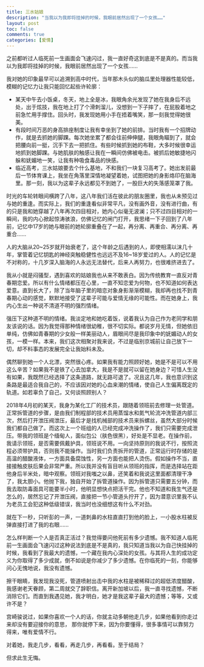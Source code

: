 ```yaml
---
title: 三水姑娘
description: "当我以为我即将挂掉的时候，我眼前居然出现了一个女孩……"
layout: post
toc: false
comments: true
categories: [爱情]
---
```


之前都听过人临死前一生画面会飞速闪过，我一直好奇这到底是不是真的。而当我以为我即将挂掉的时候，我眼前居然出现了一个女孩……

我对她的印象最早可以追溯到高中时代，当年那木头似的脑瓜里处理器性能较低，模糊的记忆力让我只能回忆起些许轮廓：

- 某天中午去小饭桌，冬天，地上全是冰，我眼角余光发现了她在我身后不远处，出于炫技，我在地上打了个滑刺溜儿，没想到一下子摔了，在屁股着地之前急忙用手撑住。回头时，我发现她用小手在捂着嘴笑，那一刻我觉得她很美。
- 有段时间万恶的身高排座制度让我有幸坐到了她的前排。当时我有一个招牌动作，就是去抓她的脚踝。每次她坐累了都会往前伸伸腿，我眼角瞄到了，就会把腰向前一挺，沉手下去一把抓住。有些时候抓到她的布鞋，大多时候很幸运地抓到她脚踝。与她肌肤的触感让我在一瞬间仿佛被电击。被抓后她敏捷地闪躲和妩媚地一笑，让我有种吸食毒品的快感。
- 临近高考，三水姑娘要去个什么基地，不和我们一块复习高考了。她出发前最后一节体育课上，我坐在角落里深情地凝望着她，试图把她的身影烙印在脑海里。那一刻，我以为这辈子永远都见不到她了，一股巨大的失落感笼罩了我。

时光的车轮转眼间横跨了八年，这八年我们活在彼此的朋友圈里，我也从未预见过与她的重逢。而实际上，我们的重逢看似非常平凡，没有画外音，没有进行曲，有的只是我和她穿越了八年再次四目相对，她内心似毫无波澜；只不过四目相对的一瞬间，我的内心掀起惊涛骇浪，仿佛记忆的闸门打开，我思绪一下子回到了八年前，记忆中17岁的她与眼前的她轮廓重叠在了一起，再分离、再重合、再分离、再重合……

人的大脑从20~25岁就开始衰老了，这个年龄之后遇到的人，即使相濡以沫几十年，掌管着记忆钥匙的神经突触稳健性也远远不及16~18岁爱过的人。人的记忆是不对称的，十几岁深入脑海的人永远无法替代，后来人再努力，也很难挤进去了。

我从小就是闷骚型，遇到喜欢的姑娘我也从来不敢表白。因为传统教育一直反对青春期恋爱。所以有什么情绪都压在心里，一直不知恋爱为何物，也不知道如何表达爱意。直到长大了，除了当年脑子里的暗恋对象身影渐渐模糊，我却再也找不到青春期心动的感觉，默默地接受了这辈子可能与爱情无缘的可能性。而在她身上，我内心生出一种说不清道不明的强烈情绪。

强压下这种道不明的情绪。我淡定地和她吃着饭，说着我认为自己作为老同学和朋友该说的话。因为我觉得那种情绪很幼稚，很不切实际。都说岁月无情，但她依旧单纯，仿佛如青春期的少女般一样美丽动人，眉眼间尽是我印象中的妩媚动人的女孩，一模一样。本来，我们这次相聚对我来说，不过是临别京城前让自己放下一切，却不料事态的发展完全让我始料未及。

偶然聊到她一个人北漂，突然很心疼。如果我有能力照顾好她，她是不是可以不用这么辛苦？如果我不是铁了心去加拿大，我是不是就可以留在她身边？可惜人生没有如果，我既然已经选择了这条道路，就无路可退了。况且这几年，我也意识到这条路是最适合我自己的，不应该因对她的心血来潮的情绪，使自己人生偏离既定的轨道。如若辜负了自己，又何谈照顾别人？

2018年4月初的某天，我身为某化工厂的技术员，跟随着领班前去修理一处管道。正常拆管道的步骤，是由我们制程部的技术员用蒸馏水和氮气轮流冲洗管道内部三次，然后打开泄压阀泄压，最后才是找机械部的技术员来拆螺丝，虽然大部分时候我们都自己做了。而这次上一个班组的人已经完成冲洗操作了，我们只需要完成泄压。带我的领班是个缅甸人，面似包公（肤色很黑），好处是不显老。在操作前，我请示领班，是否需要佩戴护具，领班说不用。一向坚持原则的我说不行，按照流程必须带护具，否则我不能操作。当时我们负责拆开的管道，正常运行时存储的是高温的醋酸液体，一方面具备腐蚀性，另一方面也能把人烫伤。假如操作不当，直接接触皮肤后果会非常严重。所以我并没有盲目听从领班的指挥，而是选择站在距他身后半米处，暗中观察。领班对我嗤之以鼻，还笑着和我说这里面都清理干净了，我太胆小。他抛下我，独自开始了拆管道操作。因为拆管道只需要五分钟，而我去取防毒面具可能要半小时，他明显想快点把活干完。他也不知道和我生气还是怎么的，居然忘记了开泄压阀，直接把一节小管道头拧开了，因为潜意识里我不认为老员工会犯这种低级错误，我当时也没细想这有什么不对劲。

就在下一秒，只听彭的一声，一道刺鼻的水柱直直打到他的脸上，一小股水柱被反弹直接打进了我的右眼……

怎么样判断一个人是否真正活过？我觉得要问他死前有多少遗憾。我不知道人临死前一生画面会飞速闪过这种说法到底是不是真的，我只知道当我以为自己快挂掉的时候，我看到了我最大的遗憾，一个藏在我内心深处的女孩。与其将人生的成功定义为你取得了多少成就，倒不如说是你减少了多少遗憾。在你临死的一刻，你能够问心无愧地说，我没有遗憾。

擦干眼睛，我发现我没死，管道喷射出击中我的水柱是被稀释过的超低浓度醋酸，我感谢老天眷顾，第二周就交了辞职信。离开新加坡以后，我一直寻找遗憾，不断消除它们。而直到我遇见她，我才明白，她才是我这辈子最大的遗憾；等等，又或许不是？

宫崎骏说过，如果你喜欢一个人的话，你就主动多朝他走几步，如果他看到你走过来却没有要迎接你的意思， 那你就停下来，因为你要懂得，很多事情可以靠努力得来，唯有爱情不行。

对着她，我走几步，看看，再走几步，再看看。至于结局？

但求此生无悔。